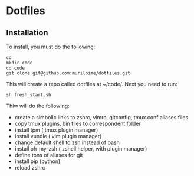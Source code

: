 # Dotfiles 

## Installation

To install, you must do the following:

```
cd 
mkdir code
cd code 
git clone git@github.com:muriloime/dotfiles.git
```

This will create a repo called dotfiles at ~/code/. Next you need to run: 

```sh fresh_start.sh```

Thiw will do the following: 
 * create a simbolic links to zshrc, vimrc, gitconfig, tmux.conf aliases files
 * copy tmux plugins, bin files to correspondent folder
 * install tpm ( tmux plugin manager) 
 * install vundle ( vim plugin manager) 
 * change default shell to zsh instead of bash 
 * install oh-my-zsh ( zshell helper, with plugin manager) 
 * define tons of aliases for git 
 * install pip (python) 
 * reload zshrc


